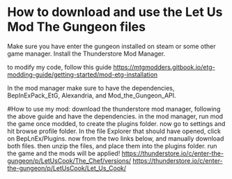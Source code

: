 # How to download and use the Let Us Mod The Gungeon files
Make sure you have enter the gungeon installed on steam or some other game manager. Install the Thunderstore Mod Manager. 

to modify my code, follow this guide [https://mtgmodders.gitbook.io/etg-modding-guide/getting-started/mod-etg-installation ](https://mtgmodders.gitbook.io/etg-modding-guide/getting-started/setting-up-visual-studio)

In the mod manager make sure to have the dependencies, BepInExPack_EtG, Alexandria, and Mod_the_Gungeon_API.

#How to use my mod:
download the thunderstore mod manager, following the above guide and have the dependencies. in the mod manager, run mod the game once modded, to create the plugins folder. now go to settings and hit browse profile folder. In the file Explorer that should have opened, click on BepLnEx/Plugins. now from the two links below, and manually download both files. then unzip the files, and place them into the plugins folder. run the game and the mods will be applied! 
https://thunderstore.io/c/enter-the-gungeon/p/LetUsCook/The_Chef/versions/ 
https://thunderstore.io/c/enter-the-gungeon/p/LetUsCook/Let_Us_Cook/ 
